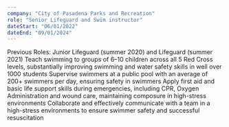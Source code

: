 ```yaml
---
company: "City of Pasadena Parks and Recreation"
role: "Senior Lifeguard and Swim instructor"
dateStart: "06/01/2022"
dateEnd: "09/01/2024"
---
```


Previous Roles: Junior Lifeguard (summer 2020) and Lifeguard (summer 2021)
Teach swimming to groups of 6–10 children across all 5 Red Cross levels, substantially improving swimming and water safety skills in well over 1000 students
Supervise swimmers at a public pool with an average of 200+ swimmers per day, ensuring safety in swimmers
Apply first aid and basic life support skills during emergencies, including CPR, Oxygen Administration and wound care, maintaining composure in high-stress environments
Collaborate and effectively communicate with a team in a high-stress environments to ensure swimmer safety and successful resuscitation
